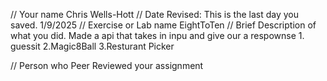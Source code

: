 // Your name 
Chris Wells-Hott
 // Date Revised: This is the last day you saved. 
1/9/2025
 // Exercise or Lab name 
EightToTen
 // Brief Description of what you did. 
Made a api that takes in inpu and give our a respownse 1. guessit 2.Magic8Ball 3.Resturant Picker

// Person who Peer Reviewed your assignment